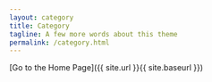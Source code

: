 ```yaml
---
layout: category
title: Category
tagline: A few more words about this theme
permalink: /category.html
---
```


[Go to the Home Page]({{ site.url }}{{ site.baseurl }})
